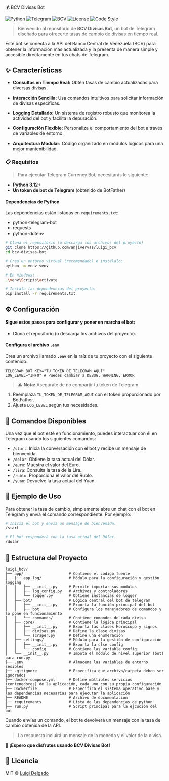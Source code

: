 
 💰 BCV Divisas Bot 

![Python](https://img.shields.io/badge/Python-3.12%252B-blue?logo=python&logoColor=white)
![Telegram](https://img.shields.io/badge/Telegram-Bot-26A5E4?logo=telegram)
![BCV](https://img.shields.io/badge/BCV-API-yellow)
![License](https://img.shields.io/badge/License-MIT-green.svg)
![Code Style](https://img.shields.io/badge/code%2520style-black-000000.svg)

> Bienvenido al repositorio de **BCV Divisas Bot**, un bot de Telegram diseñado para ofrecerte tasas de cambio de divisas en tiempo real.

Este bot se conecta a la API del Banco Central de Venezuela (BCV) para obtener la información más actualizada y la presenta de manera simple y accesible directamente en tus chats de Telegram.

## ✨ Características

- **Consultas en Tiempo Real:** Obtén tasas de cambio actualizadas para diversas divisas.
  
- **Interacción Sencilla:** Usa comandos intuitivos para solicitar información de divisas específicas.

- **Logging Detallado:** Un sistema de registro robusto que monitorea la actividad del bot y facilita la depuración.

- **Configuración Flexible:** Personaliza el comportamiento del bot a través de variables de entorno.

- **Arquitectura Modular:** Código organizado en módulos lógicos para una mejor mantenibilidad.

### 📋 Requisitos

> Para ejecutar Telegram Currency Bot, necesitarás lo siguiente:

- **Python 3.12+**
- **Un token de bot de Telegram** (obtenido de BotFather)

#### Dependencias de Python

Las dependencias están listadas en `requirements.txt`:

- python-telegram-bot
- requests
- python-dotenv

```bash
# Clona el repositorio (o descarga los archivos del proyecto)
git clone https://github.com/anjivervas/luigi_bcv
cd bcv-divisas-bot

# Crea un entorno virtual (recomendado) e instálalo:
python -m venv venv

# En Windows:
.\venv\Scripts\activate

# Instala las dependencias del proyecto:
pip install -r requirements.txt
```

## ⚙️ Configuración

#### Sigue estos pasos para configurar y poner en marcha el bot:

- Clona el repositorio (o descarga los archivos del proyecto).

#### Configura el archivo `.env`
Crea un archivo llamado **`.env`** en la raíz de tu proyecto con el siguiente contenido:

```
TELEGRAM_BOT_KEY="TU_TOKEN_DE_TELEGRAM_AQUI"
LOG_LEVEL="INFO" # Puedes cambiar a DEBUG, WARNING, ERROR
```

> ⚠️ **Nota:** Asegúrate de no compartir tu token de Telegram.

1. Reemplaza `TU_TOKEN_DE_TELEGRAM_AQUI` con el token proporcionado por BotFather.
2. Ajusta `LOG_LEVEL` según tus necesidades.

## 🚀 Comandos Disponibles

Una vez que el bot esté en funcionamiento, puedes interactuar con él en Telegram usando los siguientes comandos:

- `/start`: Inicia la conversación con el bot y recibe un mensaje de bienvenida.
- `/dolar`: Obtiene la tasa actual del Dólar.
- `/euro`: Muestra el valor del Euro.
- `/lira`: Consulta la tasa de la Lira.
- `/rublo`: Proporciona el valor del Rublo.
- `/yuan`: Devuelve la tasa actual del Yuan.

## 💬 Ejemplo de Uso

Para obtener la tasa de cambio, simplemente abre un chat con el bot en Telegram y envía el comando correspondiente. Por ejemplo:

```bash
# Inicia el bot y envía un mensaje de bienvenida.
/start

# El bot responderá con la tasa actual del Dólar.
/dolar
```

## 📂 Estructura del Proyecto

```
luigi_bcv/
├── app/                    # Contiene el código fuente
│   ├── app_log/            # Módulo para la configuración y gestión logging
│   │   ├── __init__.py     # Permite importar sus módulos
│   │   ├── log_config.py   # Archivos y controladores
│   │   └── logger.py       # Obtiene instancias de logger
│   ├── bot/                # Lógica central del bot de telegram
│   │   ├── __init__.py     # Exporta la función principal del bot
│   │   ├── bot             # Configura los manejadores de comandos y lo pone en funcionamiento
│   │   └── commands/       # Contiene comandos de cada divisa
│   ├── core/               # Contiene la lógica principal
│   │   ├── __init__.py     # Exporta las clases Horoscopo y signos
│   │   ├── divisas.py      # Define la clase divisas
│   │   └── scraper.py      # Define una enumeración
│   ├── settings/           # Módulo para la gestión de configuración
│   │   ├── __init__.py     # Exporta la clse config
│   │   └── config          # Contiene las variable config
│   └── __init__.py         # Impota el módulo de nivel superior (bot) para run.py
├── .env                    # Almacena las variables de entorno sesibles
├── .gitignore              # Especifica que archivo/carpeta deben ser ignorados
├── docker-compose.yml      # Define múltiples servicios (contenedores) de la aplicación, cada uno con su propia configuración
├── Dockerfile              # Especifica el sistema operativo base y las dependencias necesarias para ejecutar la aplicación
├── README                  # Archivo de documentación
├── requirements            # Lista de las dependencias de python
├── run.py                  # Script principal para la ejcución del bot
```

Cuando envías un comando, el bot te devolverá un mensaje con la tasa de cambio obtenida de la API.

> La respuesta incluirá un mensaje de la moneda y el valor de la divisa.

🏁 **¡Espero que disfrutes usando BCV Divisas Bot!** 

## 📄 Licencia

MIT © [Luigi Delgado](https://github.com/LUIGIJDM)
